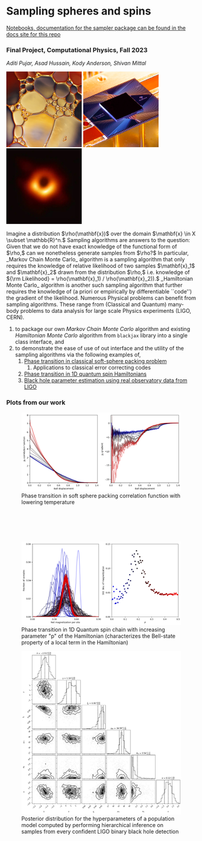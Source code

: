 # Sampling spheres and spins

[Notebooks, documentation for the sampler package can be found in the docs site for this repo](https://potatoasad.github.io/Computational-Physics-Final-Project/)

### Final Project, Computational Physics, Fall 2023

_Aditi Pujar, Asad Hussain, Kody Anderson, Shivan Mittal_

<p>
	<img src="soft_spheres.jpg" width='200' />
	<img src="sycamorev2.png" width='200' />
	<img src="blackholesv2.jpeg" width='200' />
</p>
Imagine a distribution $\rho(\mathbf{x})$ over the domain $\mathbf{x} \in X \subset \mathbb{R}^n.$ Sampling algorithms are answers to the question: Given that we do not have exact knowledge of the functional form of $\rho,$ can we nonetheless generate samples from $\rho?$ In particular, _Markov Chain Monte Carlo_ algorithm is a sampling algorithm that only requires the knowledge of relative likelihood of two samples $\mathbf{x}_1$ and $\mathbf{x}_2$ drawn from the distribution $\rho,$ i.e. knowledge of ${\rm Likelihood} = \rho(\mathbf{x}_1) / \rho(\mathbf{x}_2)).$ _Hamiltonian Monte Carlo_ algorithm is another such sampling algorithm that further requires the knowledge of (a priori or empirically by differentiable ``code'') the gradient of the likelihood.
Numerous Physical problems can benefit from sampling algorithms. These range from (Classical and Quantum) many-body problems to data analysis for large scale Physics experiments (LIGO, CERN).

1. to package our own _Markov Chain Monte Carlo_ algorithm and existing _Hamiltonian Monte Carlo_ algorithm from `blackjax` library into a single class interface, and
2. to demonstrate the ease of use of out interface and the utility of the sampling algorithms via the following examples of,
   1. [Phase transition in classical soft-sphere packing problem](softspheres_blackjax_phase_transition.ipynb)
      1. Applications to classical error correcting codes
   2. [Phase transition in 1D quantum spin Hamiltonians](gossetbravyi_spin_chain_blackjax_phase_transition.ipynb)
   3. [Black hole parameter estimation using real observatory data from LIGO](BlackHolePopulationAnalysis.ipynb)

### Plots from our work
<p>
	<figure>
		<img src="soft_sphere_phase_transition.png" width="800">
		<figcaption> Phase transition in soft sphere packing correlation function with lowering temperature </figcaption> 
	</figure>
	<br><br><br><br>
	<figure>
		<img src="spin_chain_phase_transition.png" width="800">
		<figcaption> Phase transition in 1D Quantum spin chain with increasing parameter "p" of the Hamiltonian (characterizes the Bell-state property of a local term in the Hamiltonian)  </figcaption> 
	</figure>
  <figure>
		<img src="blackholeinference.png" width="800">
		<figcaption> Posterior distribution for the hyperparameters of a population model computed by performing hierarchical inference on samples from every confident LIGO binary black hole detection</figcaption> 
	</figure>
</p>



<!---
### Ideas
Project ideas
- [x] Sampling + gradient descent + packing problems + glass phase transition
- [x] Statistical Mechanics steady state problems
- [x] Bayesian Inference
  
- [ ]  Inspiral stochastic dynamics
- [ ] Differentiable ODE solver 
- [ ] Finding distribution samples are coming from
- [ ] Differentiable ODE solver with distribution of parameter estimation
- [ ] Stochastic stuff is common interest 
- [ ] Different cost functions corresponding to different measures of distance between distributions
- [ ] KPZ
- [ ] Imaginary time evolution and LQFT

### What's common in the things we've selected:

- [ ] A class to sample using any/many methods (or use pre packaged samplers):
  - [x] Inverting CDF
  - [x] Metropolis Hastings
    - [ ] Benchmark for a nice potential landscape:
      - [ ] e.g. $C(x) = \frac{1}{2}x^2$
  - [ ] Maybe Gradient based? Hamiltonian Monte Carlo?
  
- [ ] A class to define a probability distribution over the state space,
  - [ ] break up into Cost function $C(x)$ and prob distribution over the state space $\exp(-\beta C(x))$

- [ ] Classes that inherit from the above but is specific to the applications
      
```python
#import jax.numpy as jnp

try:
  import jax.numpy as np
else:
  import numpy as np
  

class Distribution:
  - pdf
	- logpdf return -0.5*x**2

class Sampler:
  - sample
  - distribution (object)

class MCMCSampler:
  - proposal step (acceptance criteria)
  - compute pdf ratio
  
class SamplerVisualization:
  - Sampler
  - Plots
  
class CornerPlot:
  

class StateSpaceAnimation
 - samples
 - animate() 
```
--->

